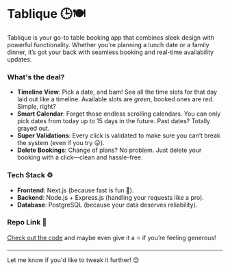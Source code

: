 
# **Tablique** 🕒🍽️  

Tablique is your go-to table booking app that combines sleek design with powerful functionality. Whether you're planning a lunch date or a family dinner, it’s got your back with seamless booking and real-time availability updates.  

### **What's the deal?**  
- **Timeline View**: Pick a date, and bam! See all the time slots for that day laid out like a timeline. Available slots are *green*, booked ones are *red*. Simple, right?  
- **Smart Calendar**: Forget those endless scrolling calendars. You can only pick dates from today up to 15 days in the future. Past dates? Totally grayed out.  
- **Super Validations**: Every click is validated to make sure you can’t break the system (even if you try 😜).  
- **Delete Bookings**: Change of plans? No problem. Just delete your booking with a click—clean and hassle-free.  

### **Tech Stack ⚙️**  
- **Frontend**: Next.js (because fast is fun 🚀).  
- **Backend**: Node.js + Express.js (handling your requests like a pro).  
- **Database**: PostgreSQL (because your data deserves reliability).  

### **Repo Link 🔗**  
[Check out the code]([https://github.com/ChiragChandel/Restaurant-Booking](https://github.com/ChiragChandel/Tablique/tree/main)) and maybe even give it a ⭐ if you’re feeling generous!  

---  

Let me know if you'd like to tweak it further! 😊
